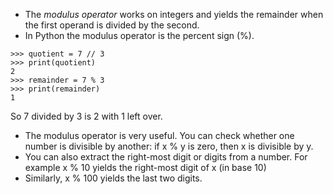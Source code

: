 - The *modulus operator* works on integers and yields the remainder when the first operand is divided by the second.
- In Python the modulus operator is the percent sign (%).
```
>>> quotient = 7 // 3
>>> print(quotient)
2
>>> remainder = 7 % 3
>>> print(remainder)
1
```
So 7 divided by 3 is 2 with 1 left over.

- The modulus operator is very useful. You can check whether one number is divisible by another: if x % y is zero, then x is divisible by y.
- You can also extract the right-most digit or digits from a number. For example x % 10 yields the right-most digit of x (in base 10)
- Similarly, x % 100 yields the last two digits.